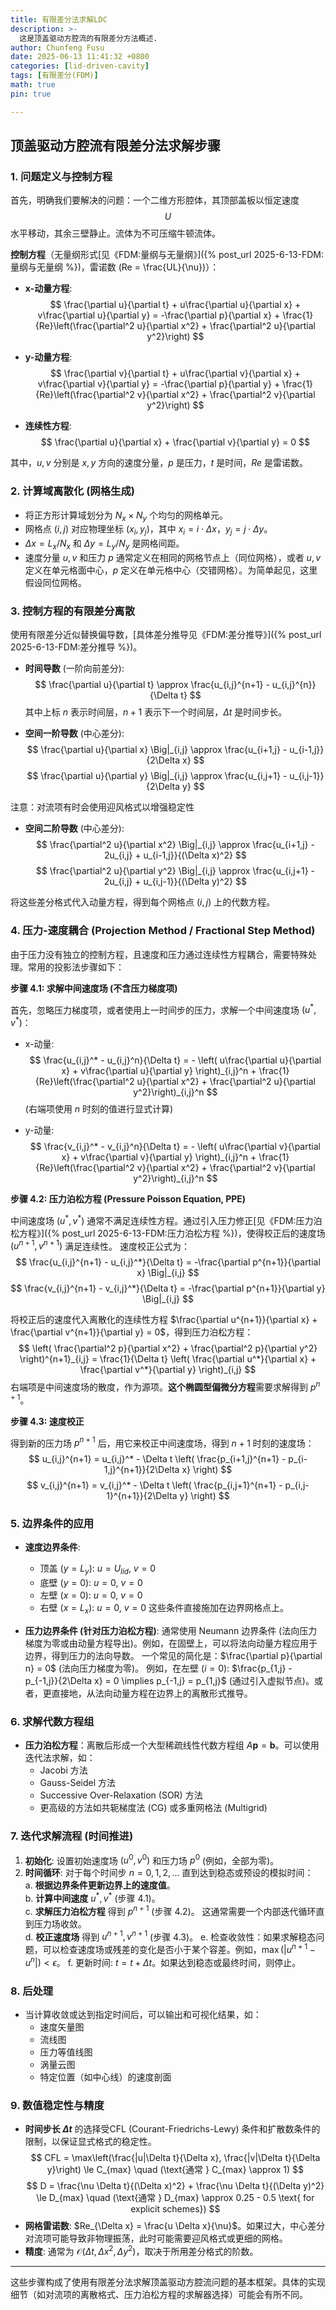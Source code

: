 ```yaml
---
title: 有限差分法求解LDC
description: >-
  这是顶盖驱动方腔流的有限差分方法概述.
author: Chunfeng Fusu
date: 2025-06-13 11:41:32 +0800
categories: [lid-driven-cavity]
tags: [有限差分(FDM)]
math: true
pin: true

---
```

## 顶盖驱动方腔流有限差分法求解步骤

### 1. 问题定义与控制方程

首先，明确我们要解决的问题：一个二维方形腔体，其顶部盖板以恒定速度$$ U $$水平移动，其余三壁静止。流体为不可压缩牛顿流体。



**控制方程**（无量纲形式[见《FDM:量纲与无量纲》]({% post_url 2025-6-13-FDM:量纲与无量纲 %})，雷诺数 \(Re = \frac{UL}{\nu}\)）：

- **x-动量方程**:
  $$
  \frac{\partial u}{\partial t} + u\frac{\partial u}{\partial x} + v\frac{\partial u}{\partial y} = -\frac{\partial p}{\partial x} + \frac{1}{Re}\left(\frac{\partial^2 u}{\partial x^2} + \frac{\partial^2 u}{\partial y^2}\right)
  $$

- **y-动量方程**:
  $$
  \frac{\partial v}{\partial t} + u\frac{\partial v}{\partial x} + v\frac{\partial v}{\partial y} = -\frac{\partial p}{\partial y} + \frac{1}{Re}\left(\frac{\partial^2 v}{\partial x^2} + \frac{\partial^2 v}{\partial y^2}\right)
  $$

- **连续性方程**:
  $$
  \frac{\partial u}{\partial x} + \frac{\partial v}{\partial y} = 0
  $$

其中，$u, v$ 分别是 $x, y$ 方向的速度分量，$p$ 是压力，$t$ 是时间，$Re$ 是雷诺数。

### 2. 计算域离散化 (网格生成)

- 将正方形计算域划分为 $N_x \times N_y$ 个均匀的网格单元。
- 网格点 $(i,j)$ 对应物理坐标 $(x_i, y_j)$，其中 $x_i = i \cdot \Delta x$，$y_j = j \cdot \Delta y$。
- $\Delta x = L_x / N_x$ 和 $\Delta y = L_y / N_y$ 是网格间距。
- 速度分量 $u, v$ 和压力 $p$ 通常定义在相同的网格节点上（同位网格），或者 $u, v$ 定义在单元格面中心，$p$ 定义在单元格中心（交错网格）。为简单起见，这里假设同位网格。

### 3. 控制方程的有限差分离散

使用有限差分近似替换偏导数，[具体差分推导见《FDM:差分推导》]({% post_url 2025-6-13-FDM:差分推导 %})。

- **时间导数** (一阶向前差分):
  $$
  \frac{\partial u}{\partial t} \approx \frac{u_{i,j}^{n+1} - u_{i,j}^{n}}{\Delta t}
  $$
  其中上标 $n$ 表示时间层，$n+1$ 表示下一个时间层，$\Delta t$ 是时间步长。

- **空间一阶导数** (中心差分):
  $$
  \frac{\partial u}{\partial x} \Big|_{i,j} \approx \frac{u_{i+1,j} - u_{i-1,j}}{2\Delta x}
  $$
  $$
  \frac{\partial u}{\partial y} \Big|_{i,j} \approx \frac{u_{i,j+1} - u_{i,j-1}}{2\Delta y}
  $$    
    
注意：对流项有时会使用迎风格式以增强稳定性

- **空间二阶导数** (中心差分):
  $$
  \frac{\partial^2 u}{\partial x^2} \Big|_{i,j} \approx \frac{u_{i+1,j} - 2u_{i,j} + u_{i-1,j}}{(\Delta x)^2}
  $$
  $$
  \frac{\partial^2 u}{\partial y^2} \Big|_{i,j} \approx \frac{u_{i,j+1} - 2u_{i,j} + u_{i,j-1}}{(\Delta y)^2}
  $$

将这些差分格式代入动量方程，得到每个网格点 $(i,j)$ 上的代数方程。

### 4. 压力-速度耦合 (Projection Method / Fractional Step Method)

由于压力没有独立的控制方程，且速度和压力通过连续性方程耦合，需要特殊处理。常用的投影法步骤如下：

**步骤 4.1: 求解中间速度场 (不含压力梯度项)**

首先，忽略压力梯度项，或者使用上一时间步的压力，求解一个中间速度场 $(u^*, v^*)$：

- x-动量:
  $$
  \frac{u_{i,j}^* - u_{i,j}^n}{\Delta t} = - \left( u\frac{\partial u}{\partial x} + v\frac{\partial u}{\partial y} \right)_{i,j}^n + \frac{1}{Re}\left(\frac{\partial^2 u}{\partial x^2} + \frac{\partial^2 u}{\partial y^2}\right)_{i,j}^n
  $$
  (右端项使用 $n$ 时刻的值进行显式计算)

- y-动量:
  $$
  \frac{v_{i,j}^* - v_{i,j}^n}{\Delta t} = - \left( u\frac{\partial v}{\partial x} + v\frac{\partial v}{\partial y} \right)_{i,j}^n + \frac{1}{Re}\left(\frac{\partial^2 v}{\partial x^2} + \frac{\partial^2 v}{\partial y^2}\right)_{i,j}^n
  $$



**步骤 4.2: 压力泊松方程 (Pressure Poisson Equation, PPE)**


中间速度场 $(u^*, v^*)$ 通常不满足连续性方程。通过引入压力修正[见《FDM:压力泊松方程》]({% post_url 2025-6-13-FDM:压力泊松方程 %})，使得校正后的速度场 $(u^{n+1}, v^{n+1})$ 满足连续性。
速度校正公式为：
$$
\frac{u_{i,j}^{n+1} - u_{i,j}^*}{\Delta t} = -\frac{\partial p^{n+1}}{\partial x} \Big|_{i,j}
$$
$$
\frac{v_{i,j}^{n+1} - v_{i,j}^*}{\Delta t} = -\frac{\partial p^{n+1}}{\partial y} \Big|_{i,j}
$$

将校正后的速度代入离散化的连续性方程 $\frac{\partial u^{n+1}}{\partial x} + \frac{\partial v^{n+1}}{\partial y} = 0$，得到压力泊松方程：
$$
\left( \frac{\partial^2 p}{\partial x^2} + \frac{\partial^2 p}{\partial y^2} \right)^{n+1}_{i,j} = \frac{1}{\Delta t} \left( \frac{\partial u^*}{\partial x} + \frac{\partial v^*}{\partial y} \right)_{i,j}
$$
右端项是中间速度场的散度，作为源项。**这个椭圆型偏微分方程**需要求解得到 $p^{n+1}$。

**步骤 4.3: 速度校正**

得到新的压力场 $p^{n+1}$ 后，用它来校正中间速度场，得到 $n+1$ 时刻的速度场：
$$
u_{i,j}^{n+1} = u_{i,j}^* - \Delta t \left( \frac{p_{i+1,j}^{n+1} - p_{i-1,j}^{n+1}}{2\Delta x} \right)
$$
$$
v_{i,j}^{n+1} = v_{i,j}^* - \Delta t \left( \frac{p_{i,j+1}^{n+1} - p_{i,j-1}^{n+1}}{2\Delta y} \right)
$$

### 5. 边界条件的应用

- **速度边界条件**:
    - 顶盖 ($y=L_y$): $u = U_{lid}$, $v = 0$
    - 底壁 ($y=0$): $u = 0$, $v = 0$
    - 左壁 ($x=0$): $u = 0$, $v = 0$
    - 右壁 ($x=L_x$): $u = 0$, $v = 0$
    这些条件直接施加在边界网格点上。

- **压力边界条件 (针对压力泊松方程)**:
    通常使用 Neumann 边界条件 (法向压力梯度为零或由动量方程导出)。例如，在固壁上，可以将法向动量方程应用于边界，得到压力的法向导数。
    一个常见的简化是：$\frac{\partial p}{\partial n} = 0$ (法向压力梯度为零)。
    例如，在左壁 ($i=0$): $\frac{p_{1,j} - p_{-1,j}}{2\Delta x} = 0 \implies p_{-1,j} = p_{1,j}$ (通过引入虚拟节点)。或者，更直接地，从法向动量方程在边界上的离散形式推导。

### 6. 求解代数方程组

- **压力泊松方程**：离散后形成一个大型稀疏线性代数方程组 $A \mathbf{p} = \mathbf{b}$。可以使用迭代法求解，如：
    - Jacobi 方法
    - Gauss-Seidel 方法
    - Successive Over-Relaxation (SOR) 方法
    - 更高级的方法如共轭梯度法 (CG) 或多重网格法 (Multigrid)

### 7. 迭代求解流程 (时间推进)

1.  **初始化**: 设置初始速度场 $(u^0, v^0)$ 和压力场 $p^0$ (例如，全部为零)。
2.  **时间循环**: 对于每个时间步 $n=0, 1, 2, \dots$ 直到达到稳态或预设的模拟时间：  
    a.  **根据边界条件更新边界上的速度值**。  
    b.  **计算中间速度** $u^*, v^*$ (步骤 4.1)。  
    c.  **求解压力泊松方程** 得到 $p^{n+1}$ (步骤 4.2)。  这通常需要一个内部迭代循环直到压力场收敛。  
    d.  **校正速度场** 得到 $u^{n+1}, v^{n+1}$ (步骤 4.3)。
    e.  检查收敛性：如果求解稳态问题，可以检查速度场或残差的变化是否小于某个容差。例如，$\max(|u^{n+1}-u^n|) < \epsilon$。
    f.  更新时间: $t = t + \Delta t$。如果达到稳态或最终时间，则停止。

### 8. 后处理

- 当计算收敛或达到指定时间后，可以输出和可视化结果，如：
    - 速度矢量图
    - 流线图
    - 压力等值线图
    - 涡量云图
    - 特定位置（如中心线）的速度剖面

### 9. 数值稳定性与精度

- **时间步长 $\Delta t$** 的选择受CFL (Courant-Friedrichs-Lewy) 条件和扩散数条件的限制，以保证显式格式的稳定性。
  $$
  CFL = \max\left(\frac{|u|\Delta t}{\Delta x}, \frac{|v|\Delta t}{\Delta y}\right) \le C_{max} \quad (\text{通常 } C_{max} \approx 1)
  $$
  $$
  D = \frac{\nu \Delta t}{(\Delta x)^2} + \frac{\nu \Delta t}{(\Delta y)^2} \le D_{max} \quad (\text{通常 } D_{max} \approx 0.25 - 0.5 \text{ for explicit schemes})
  $$
- **网格雷诺数**: $Re_{\Delta x} = \frac{u \Delta x}{\nu}$。如果过大，中心差分对流项可能导致非物理振荡，此时可能需要迎风格式或更细的网格。
- **精度**: 通常为 $\mathcal{O}(\Delta t, \Delta x^2, \Delta y^2)$，取决于所用差分格式的阶数。

---

这些步骤构成了使用有限差分法求解顶盖驱动方腔流问题的基本框架。具体的实现细节（如对流项的离散格式、压力泊松方程的求解器选择）可能会有所不同。
